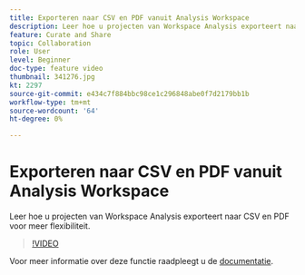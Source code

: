 ```yaml
---
title: Exporteren naar CSV en PDF vanuit Analysis Workspace
description: Leer hoe u projecten van Workspace Analysis exporteert naar CSV en PDF voor meer flexibiliteit.
feature: Curate and Share
topic: Collaboration
role: User
level: Beginner
doc-type: feature video
thumbnail: 341276.jpg
kt: 2297
source-git-commit: e434c7f884bbc98ce1c296848abe0f7d2179bb1b
workflow-type: tm+mt
source-wordcount: '64'
ht-degree: 0%

---
```


# Exporteren naar CSV en PDF vanuit Analysis Workspace

Leer hoe u projecten van Workspace Analysis exporteert naar CSV en PDF voor meer flexibiliteit.

>[!VIDEO](https://video.tv.adobe.com/v/341276/?quality=12&learn=on)

Voor meer informatie over deze functie raadpleegt u de [documentatie](https://experienceleague.adobe.com/docs/analytics/analyze/analysis-workspace/curate-share/download-send.html?lang=en).
